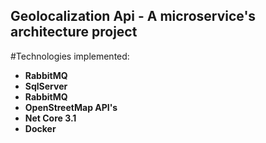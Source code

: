 ## Geolocalization Api - A microservice's architecture project

#Technologies implemented:

- **RabbitMQ**
- **SqlServer**
- **RabbitMQ**
- **OpenStreetMap API's**
- **Net Core 3.1**
- **Docker**
